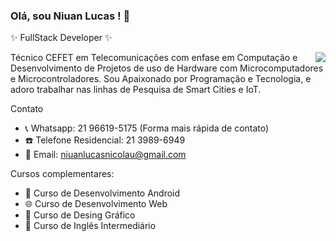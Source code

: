 ### Olá, sou Niuan Lucas ! 👋
✨ FullStack Developer ✨  

<img align="right" src="https://miro.medium.com/max/1360/1*IRGHmiGsa16stedQvIaZfw.gif"/>

Técnico CEFET em Telecomunicações com enfase em Computação e Desenvolvimento de Projetos de uso de Hardware com Microcomputadores e Microcontroladores. Sou Apaixonado por Programação e Tecnologia, e adoro trabalhar nas linhas de Pesquisa de Smart Cities e IoT.

Contato
- 📞 Whatsapp: 21 96619-5175 (Forma mais rápida de contato)
- ☎️ Telefone Residencial: 21 3989-6949
- 📧 Email: niuanlucasnicolau@gmail.com

Cursos complementares:
- 🚀 Curso de Desenvolvimento Android
- 🌐 Curso de Desenvolvimento Web
- 🎨 Curso de Desing Gráfico
- 📃 Curso de Inglês Intermediário 
